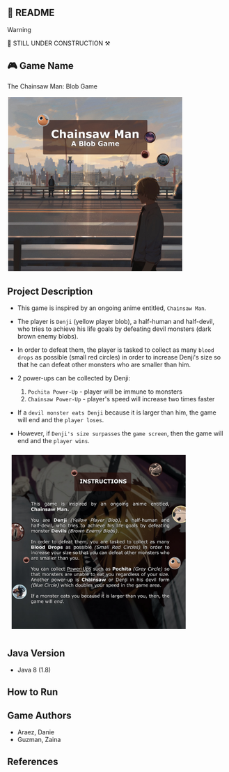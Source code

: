 ## 📖 README

> [!WARNING]
> 🔨 STILL UNDER CONSTRUCTION ⚒️

## 🎮 Game Name

The Chainsaw Man: Blob Game

<img style="margin: 2px;" src="src/images/SplashBG.jpg" alt="Screenshot of Game Mechanics." width="400"/>

## Project Description

- This game is inspired by an ongoing anime entitled, `Chainsaw Man`.

- The player is `Denji` (yellow player blob), a half-human and half-devil, who tries to achieve his life goals by defeating devil monsters (dark brown enemy blobs).

- In order to defeat them, the player is tasked to collect as many `blood drops` as possible (small red circles) in order to increase Denji's size so that he can defeat other monsters who are smaller than him.

- 2 power-ups can be collected by Denji:

  1. `Pochita Power-Up` - player will be immune to monsters
  2. `Chainsaw Power-Up` - player's speed will increase two times faster

- If a `devil monster eats Denji` because it is larger than him, the game will end and the `player loses`.

- However, if `Denji's size surpasses` the `game screen`, then the game will end and the `player wins`.

<img style="margin: 10px;" src="src/images/InstructBG.jpg" alt="Screenshot of Game Mechanics." width="400"/>

## Java Version

- Java 8 (1.8)

## How to Run

## Game Authors

- Araez, Danie
- Guzman, Zaina

## References
